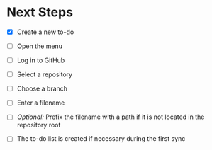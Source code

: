 # Next Steps

- [x] Create a new to-do

- [ ] Open the menu
- [ ] Log in to GitHub
- [ ] Select a repository
- [ ] Choose a branch
- [ ] Enter a filename
- [ ] _Optional:_ Prefix the filename with a path if it is not located in the repository root
- [ ] The to-do list is created if necessary during the first sync